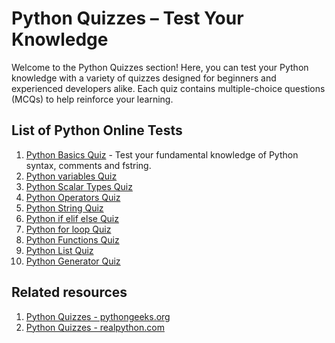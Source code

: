 # Python Quizzes – Test Your Knowledge

Welcome to the Python Quizzes section! Here, you can test your Python knowledge with a variety of quizzes designed for beginners and experienced developers alike. Each quiz contains multiple-choice questions (MCQs) to help reinforce your learning.

## List of Python Online Tests

1. [Python Basics Quiz](python-basics-quiz.md) - Test your fundamental knowledge of Python syntax, comments and fstring.
2. [Python variables Quiz](python-variables-quiz.md)
3. [Python Scalar Types Quiz](python-scalar-types-quiz.md)
4. [Python Operators Quiz](python-operators-quiz.md)
5. [Python String Quiz](python-string-quiz.md)
6. [Python if elif else Quiz](python-if-elif-else-quiz.md)
7. [Python for loop Quiz](python-for-loop-quiz.md)
8. [Python Functions Quiz](python-functions-quiz.md)
9. [Python List Quiz](python-list-quiz.md)
10. [Python Generator Quiz](python-generators-quiz.md)  
   
## Related resources

1. [Python Quizzes - pythongeeks.org](https://pythongeeks.org/python-quiz-test/)
2. [Python Quizzes - realpython.com](https://realpython.com/quizzes/)